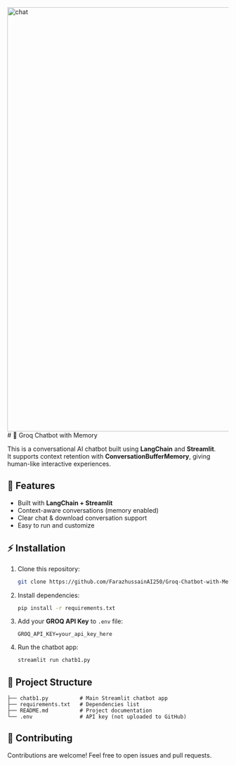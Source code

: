 
<img width="1918" height="965" alt="chat" src="https://github.com/user-attachments/assets/bb77f66a-0883-4286-a875-6c13f171bfc4" />
# 🤖  Groq Chatbot with Memory

This is a conversational AI chatbot built using **LangChain** and **Streamlit**.  
It supports context retention with **ConversationBufferMemory**, giving human-like interactive experiences.  

## 🚀 Features
- Built with **LangChain + Streamlit**
- Context-aware conversations (memory enabled)
- Clear chat & download conversation support
- Easy to run and customize

## ⚡ Installation
1. Clone this repository:
   ```bash
   git clone https://github.com/FarazhussainAI250/Groq-Chatbot-with-Memory
   
   ```

2. Install dependencies:
   ```bash
   pip install -r requirements.txt
   ```

3. Add your **GROQ API Key** to `.env` file:
   ```env
   GROQ_API_KEY=your_api_key_here
   ```

4. Run the chatbot app:
   ```bash
   streamlit run chatb1.py
   ```

## 📂 Project Structure
```
├── chatb1.py          # Main Streamlit chatbot app
├── requirements.txt   # Dependencies list
├── README.md          # Project documentation
└── .env               # API key (not uploaded to GitHub)
```


## 🤝 Contributing
Contributions are welcome! Feel free to open issues and pull requests.
